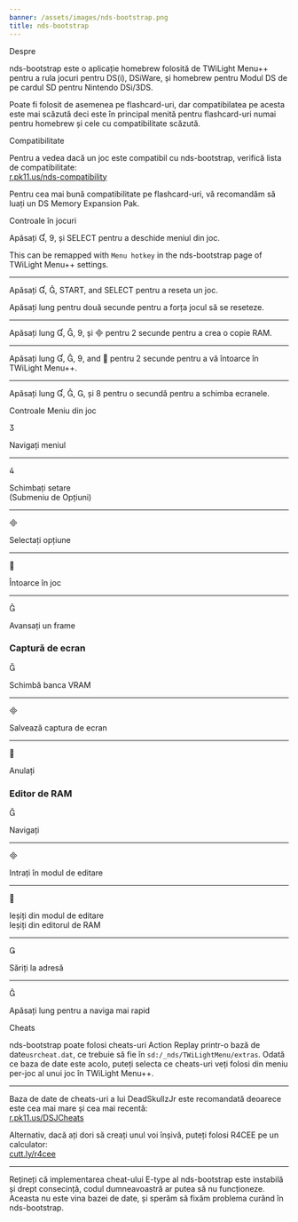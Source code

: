 ```yaml
---
banner: /assets/images/nds-bootstrap.png
title: nds-bootstrap
---
```


<div id="about" class="section-title">Despre</div>
<div class="section-body">
    <p>
        nds-bootstrap este o aplicație homebrew folosită de TWiLight Menu++ pentru a rula jocuri pentru DS(i), DSiWare, și homebrew pentru Modul DS de pe cardul SD pentru Nintendo DSi/3DS.
    </p>
    <p>
        Poate fi folosit de asemenea pe flashcard-uri, dar compatibilatea pe acesta este mai scăzută deci este în principal menită pentru flashcard-uri numai pentru homebrew și cele cu compatibilitate scăzută.
    </p>
</div>

<div id="compatibility" class="section-title">Compatibilitate</div>
<div class="section-body">
    <p>
        Pentru a vedea dacă un joc este compatibil cu nds-bootstrap, verifică lista de compatibilitate:<br><a href="https://r.pk11.us/nds-compatibility">r.pk11.us/nds-compatibility</a>
    </p>
    <p>
        Pentru cea mai bună compatibilitate pe flashcard-uri, vă recomandăm să luați un DS Memory Expansion Pak.
    </p>
</div>

<div id="controls" class="section-title">Controale în jocuri</div>
<div class="section-body">
    <p>
        Apăsați &#xE004;, &#xE07A;, și SELECT pentru a deschide meniul din joc.
    </p>
    <p>
        This can be remapped with <code>Menu hotkey</code> in the nds-bootstrap page of TWiLight Menu++ settings.
    </p>
    <hr>
    <p>
        Apăsați &#xE004;, &#xE005;, START, and SELECT pentru a reseta un joc.
    </p>
    <p>
        Apăsați lung pentru două secunde pentru a forța jocul să se reseteze.
    </p>
    <hr>
    <p>
        Apăsați lung &#xE004;, &#xE005;, &#xE07A;, și &#xE000; pentru 2 secunde pentru a crea o copie RAM.
    </p>
    <hr>
    <p>
        Apăsați lung &#xE004;, &#xE005;, &#xE07A;, and &#xE001; pentru 2 secunde pentru a vă întoarce în TWiLight Menu++.
    </p>
    <hr>
    <p>
        Apăsați lung &#xE004;, &#xE005;, &#xE002;, și &#xE079; pentru o secundă pentru a schimba ecranele.
    </p>
</div>

<div id="menu-controls" class="section-title">Controale Meniu din joc</div>
<div class="section-body">
    <div class="button-action-group">
        <p class="button-action button">&#xE07D;</p>
        <p class="button-action-text">Navigați meniul</p>
    </div>
    <hr>
    <div class="button-action-group">
        <p class="button-action button">&#xE07E;</p>
        <p class="button-action-text">Schimbați setare<br>(Submeniu de Opțiuni)</p>
    </div>
    <hr>
    <div class="button-action-group">
        <p class="button-action button">&#xE000;</p>
        <p class="button-action-text">Selectați opțiune</p>
    </div>
    <hr>
    <div class="button-action-group">
        <p class="button-action button">&#xE001;</p>
        <p class="button-action-text">Întoarce în joc</p>
    </div>
    <hr>
    <div class="button-action-group">
        <p class="button-action button">&#xE005;</p>
        <p class="button-action-text">Avansați un frame</p>
    </div>
    <h3>Captură de ecran</h3>
    <div class="button-action-group">
        <p class="button-action button">&#xE006;</p>
        <p class="button-action-text">Schimbă banca VRAM</p>
    </div>
    <hr>
    <div class="button-action-group">
        <p class="button-action button">&#xE000;</p>
        <p class="button-action-text">Salvează captura de ecran</p>
    </div>
    <hr>
    <div class="button-action-group">
        <p class="button-action button">&#xE001;</p>
        <p class="button-action-text">Anulați</p>
    </div>
    <h3>Editor de RAM</h3>
    <div class="button-action-group">
        <p class="button-action button">&#xE006;</p>
        <p class="button-action-text">Navigați</p>
    </div>
    <hr>
    <div class="button-action-group">
        <p class="button-action button">&#xE000;</p>
        <p class="button-action-text">Intrați în modul de editare</p>
    </div>
    <hr>
    <div class="button-action-group">
        <p class="button-action button">&#xE001;</p>
        <p class="button-action-text">Ieșiți din modul de editare<br>Ieșiți din editorul de RAM</p>
    </div>
    <hr>
    <div class="button-action-group">
        <p class="button-action button">&#xE003;</p>
        <p class="button-action-text">Săriți la adresă</p>
    </div>
    <hr>
    <div class="button-action-group">
        <p class="button-action button">&#xE005;</p>
        <p class="button-action-text">Apăsați lung pentru a naviga mai rapid</p>
    </div>
</div>

<div id="cheats" class="section-title">Cheats</div>
<div class="section-body">
    <p>
        nds-bootstrap poate folosi cheats-uri Action Replay printr-o bază de date<code>usrcheat.dat</code>, ce trebuie să fie în <code>sd:/_nds/TWiLightMenu/extras</code>. Odată ce baza de date este acolo, puteți selecta ce cheats-uri veți folosi din meniu per-joc al unui joc în TWiLight Menu++.
    </p>
    <hr>
    <p>
        Baza de date de cheats-uri a lui DeadSkullzJr este recomandată deoarece este cea mai mare și cea mai recentă:<br><a href="https://r.pk11.us/DSJCheats">r.pk11.us/DSJCheats</a>
    </p>
    <p>
        Alternativ, dacă ați dori să creați unul voi înșivă, puteți folosi R4CEE pe un calculator:<br><a href="https://r.pk11.us/r4cce">cutt.ly/r4cee</a>
    </p>
    <hr>
    <p>
        Rețineți că implementarea cheat-ului E-type al nds-bootstrap este instabilă și drept consecință, codul dumneavoastră ar putea să nu funcționeze. Aceasta nu este vina bazei de date, și sperăm să fixăm problema curând în nds-bootstrap.
    </p>
</div>
